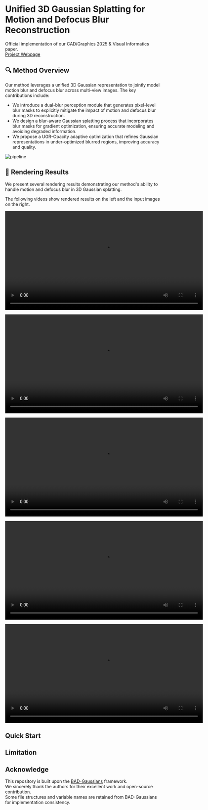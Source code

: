 # Unified 3D Gaussian Splatting for Motion and Defocus Blur Reconstruction

Official implementation of our CAD/Graphics 2025 & Visual Informatics paper.  
[Project Webpage](https://sunbeam-217.github.io/Dual-blur-reconstruction/)




## 🔍 Method Overview

Our method leverages a unified 3D Gaussian representation to jointly model motion blur and defocus blur across multi-view images. The key contributions include:

- We introduce a dual-blur perception module that generates pixel-level blur masks to explicitly mitigate the impact of motion and defocus blur during 3D reconstruction.
- We design a blur-aware Gaussian splatting process that incorporates blur masks for gradient optimization, ensuring accurate modeling and avoiding degraded information.
- We propose a UGR-Opacity adaptive optimization that refines Gaussian representations in under-optimized blurred regions, improving accuracy and quality.

![pipeline](https://sunbeam-217.oss-cn-chengdu.aliyuncs.com/img/202506261356962.png)

## 🎥 Rendering Results

We present several rendering results demonstrating our method's ability to handle motion and defocus blur in 3D Gaussian splatting.

The following videos show rendered results on the left and the input images on the right.

<video src="https://github.com/user-attachments/assets/377de659-3e9f-47ed-b9f6-5821fefa944d" controls width="640"></video>

<video src="https://github.com/user-attachments/assets/86f79308-6970-49d7-8d1f-e2954600b49b" controls width="640"></video>

<video src="https://github.com/user-attachments/assets/75e338ee-7c7e-4935-a1e8-60910ea7ee13" controls width="640"></video>

<video src="https://github.com/user-attachments/assets/0158289b-1163-4f98-b1b4-054e9f72fff1" controls width="640"></video>

<video src="https://github.com/user-attachments/assets/c40cb281-be34-410c-abac-1bda991e4bc1" controls width="640"></video>

## Quick Start

## Limitation

## Acknowledge
This repository is built upon the [BAD-Gaussians](https://github.com/...) framework.  
We sincerely thank the authors for their excellent work and open-source contribution.  
Some file structures and variable names are retained from BAD-Gaussians for implementation consistency.
